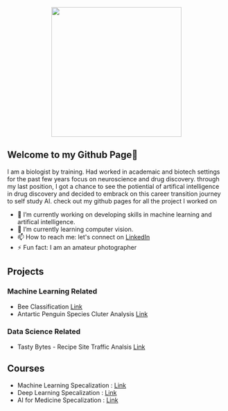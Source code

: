 <div id="header" align="center">
  <img src="https://i.giphy.com/media/v1.Y2lkPTc5MGI3NjExNHJ3YTMwM2RyNGhiNnU0ZmZmOGtsMDZ2b3l0MHdieHBxZGFiZzF4MSZlcD12MV9pbnRlcm5hbF9naWZfYnlfaWQmY3Q9cw/vTNWp0OA3qg9dBzhog/giphy.gif" width="300"/>
</div>

## Welcome to my Github Page👋

<!--
**mei-pan/mei-pan** is a ✨ _special_ ✨ repository because its `README.md` (this file) appears on your GitHub profile. -->

I am a biologist by training. Had worked in academaic and biotech settings for the past few years focus on neuroscience and drug discovery. 
through my last position,  I got a chance to see the potiential of artifical intelligence in drug discovery and decided to embrack on this career transition journey to self study AI. 
check out my github pages for all the project I worked on 

- 🔭 I’m currently working on developing skills in machine learning and artifical intelligence. 
- 🌱 I’m currently learning computer vision. 
- 📫 How to reach me: let's connect on [LinkedIn](https://www.linkedin.com/in/meiliang-pan)
- ⚡ Fun fact: I am an amateur photographer 
  
## Projects
### Machine Learning Related 
- Bee Classification  [Link](https://github.com/mei-pan/Bee-Classification/tree/main)
- Antartic Penguin Species Cluter Analysis [Link](https://github.com/mei-pan/Antarctic-Penguin-Species-Cluster-Analysis)
### Data Science Related 
- Tasty Bytes - Recipe Site Traffic Analsis [Link](https://github.com/mei-pan/Tastey_Bytes_in-process/tree/main)
## Courses
- Machine Learning Specalization : [Link](https://github.com/mei-pan/Machine_Learning_Specialization)
- Deep Learning Specalization : [Link](https://github.com/mei-pan/Deep_Learning_Specialization)
- AI for Medicine Specalization : [Link](https://github.com/mei-pan/AI_for_Medicine_Specalization)
